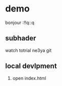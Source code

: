 # demo
bonjour :!!q::q
## subhader
watch totrial ne3ya 
git 
## local devlpment 
1. open index.html 
